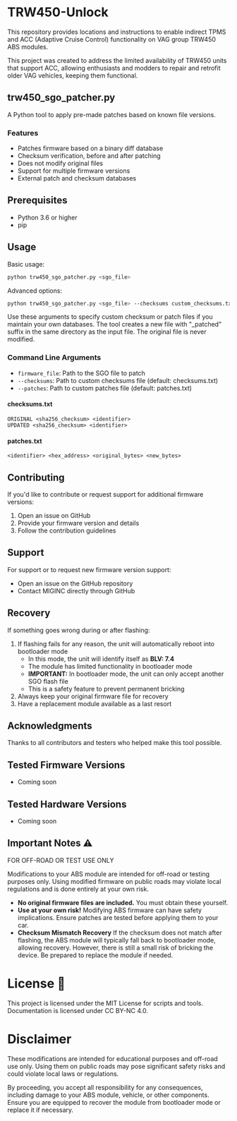 # TRW450-Unlock
This repository provides locations and instructions to enable indirect TPMS and ACC (Adaptive Cruise Control) functionality on VAG group TRW450 ABS modules.

This project was created to address the limited availability of TRW450 units that support ACC, allowing enthusiasts and modders to repair and retrofit older VAG vehicles, keeping them functional.


## trw450_sgo_patcher.py

A Python tool to apply pre-made patches based on known file versions.

### Features
- Patches firmware based on a binary diff database
- Checksum verification, before and after patching
- Does not modify original files
- Support for multiple firmware versions
- External patch and checksum databases

## Prerequisites

- Python 3.6 or higher
- pip 

## Usage

Basic usage:
```bash
python trw450_sgo_patcher.py <sgo_file>
```

Advanced options:
```bash
python trw450_sgo_patcher.py <sgo_file> --checksums custom_checksums.txt --patches custom_patches.txt
```
Use these arguments to specify custom checksum or patch files if you maintain your own databases.
The tool creates a new file with "_patched" suffix in the same directory as the input file. The original file is never modified.

### Command Line Arguments

- `firmware_file`: Path to the SGO file to patch
- `--checksums`: Path to custom checksums file (default: checksums.txt)
- `--patches`: Path to custom patches file (default: patches.txt)


#### checksums.txt
```
ORIGINAL <sha256_checksum> <identifier>
UPDATED <sha256_checksum> <identifier>
```
#### patches.txt
```
<identifier> <hex_address> <original_bytes> <new_bytes>
```

## Contributing

If you'd like to contribute or request support for additional firmware versions:
1. Open an issue on GitHub
2. Provide your firmware version and details
3. Follow the contribution guidelines

## Support

For support or to request new firmware version support:
- Open an issue on the GitHub repository
- Contact MIGINC directly through GitHub
## Recovery

If something goes wrong during or after flashing:

1. If flashing fails for any reason, the unit will automatically reboot into bootloader mode
   - In this mode, the unit will identify itself as **BLV: 7.4**
   - The module has limited functionality in bootloader mode
   - **IMPORTANT:** In bootloader mode, the unit can only accept another SGO flash file
   - This is a safety feature to prevent permanent bricking
2. Always keep your original firmware file for recovery
3. Have a replacement module available as a last resort


## Acknowledgments

Thanks to all contributors and testers who helped make this tool possible.

## Tested Firmware Versions
- Coming soon
## Tested Hardware Versions
- Coming soon
## Important Notes ⚠️
FOR OFF-ROAD OR TEST USE ONLY

Modifications to your ABS module are intended for off-road or testing purposes only. Using modified firmware on public roads may violate local regulations and is done entirely at your own risk.
- **No original firmware files are included.** You must obtain these yourself.
- **Use at your own risk!** Modifying ABS firmware can have safety implications. Ensure patches are tested before applying them to your car.
- **Checksum Mismatch Recovery** If the checksum does not match after flashing, the ABS module will typically fall back to bootloader mode, allowing recovery. However, there is still a small risk of bricking the device. Be prepared to replace the module if needed.

# License 📄
This project is licensed under the MIT License for scripts and tools. Documentation is licensed under CC BY-NC 4.0.

# Disclaimer
These modifications are intended for educational purposes and off-road use only. Using them on public roads may pose significant safety risks and could violate local laws or regulations.

By proceeding, you accept all responsibility for any consequences, including damage to your ABS module, vehicle, or other components. Ensure you are equipped to recover the module from bootloader mode or replace it if necessary.
